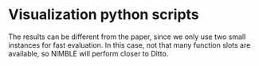 # Visualization python scripts

The results can be different from the paper, since we only use two small instances for fast evaluation. In this case, not that many function slots are available, so NIMBLE will perform closer to Ditto.